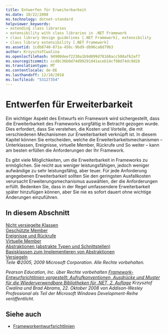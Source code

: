 ```yaml
---
title: Entwerfen für Erweiterbarkeit
ms.date: 10/22/2008
ms.technology: dotnet-standard
helpviewer_keywords:
- extending class libraries
- extensibility with class libraries in .NET Framework
- class library design guidelines [.NET Framework], extensibility
- class library extensibility [.NET Framework]
ms.assetid: 1cdb8740-871a-456c-9bd9-db96ca8d79b3
author: KrzysztofCwalina
ms.openlocfilehash: 94900dee72230a1b9d099d78168acc508af62af7
ms.sourcegitcommit: ccd8c36b0d74d99291d41aceb14cf98d74dc9d2b
ms.translationtype: MT
ms.contentlocale: de-DE
ms.lasthandoff: 12/10/2018
ms.locfileid: "53127354"
---
```

# <a name="designing-for-extensibility"></a>Entwerfen für Erweiterbarkeit
Ein wichtiger Aspekt des Entwurfs ein Framework wird sichergestellt, dass die Erweiterbarkeit des Frameworks sorgfältig in Betracht gezogen wurde. Dies erfordert, dass Sie verstehen, die Kosten und Vorteile, die mit verschiedenen Mechanismen zur Erweiterbarkeit verknüpft ist. In diesem Kapitel können Sie entscheiden, welche die Erweiterbarkeitsmechanismen – Unterklassen, Ereignisse, virtuelle Member, Rückrufe und So weiter – kann am besten erfüllen die Anforderungen der Ihr Framework.  
  
 Es gibt viele Möglichkeiten, um die Erweiterbarkeit in Frameworks zu ermöglichen. Sie reicht aus weniger leistungsfähigen, jedoch weniger aufwändige zu sehr leistungsfähig, aber teuer. Für jede Anforderung angegebenen Erweiterbarkeit sollten Sie den geringsten Ausfallkosten verursacht Erweiterungsmechanismus auswählen, der die Anforderungen erfüllt. Bedenken Sie, dass in der Regel umfassendere Erweiterbarkeit später hinzufügen können, aber Sie nie es sofort dauert ohne wichtige Änderungen einzuführen.  
  
## <a name="in-this-section"></a>In diesem Abschnitt  
 [Nicht versiegelte Klassen](../../../docs/standard/design-guidelines/unsealed-classes.md)  
 [Geschützte Member](../../../docs/standard/design-guidelines/protected-members.md)  
 [Ereignisse und Rückrufe](../../../docs/standard/design-guidelines/events-and-callbacks.md)  
 [Virtuelle Member](../../../docs/standard/design-guidelines/virtual-members.md)  
 [Abstraktionen (abstrakte Typen und Schnittstellen)](../../../docs/standard/design-guidelines/abstractions-abstract-types-and-interfaces.md)  
 [Basisklassen zum Implementieren von Abstraktionen](../../../docs/standard/design-guidelines/base-classes-for-implementing-abstractions.md)  
 [Versiegeln](../../../docs/standard/design-guidelines/sealing.md)  
 *Teile ©2005, 2009 Microsoft Corporation. Alle Rechte vorbehalten.*  
  
 *Pearson Education, Inc. über Rechte vorbehalten [Framework-Entwurfsrichtlinien vorgestellt: Aufrufkonventionen, Ausdrücke und Muster für die Wiederverwendbare Bibliotheken für .NET, 2. Auflage](https://www.informit.com/store/framework-design-guidelines-conventions-idioms-and-9780321545619) Krzysztof Cwalina und Brad Abrams, 22. Oktober 2008 von Addison-Wesley Professional als Teil der Microsoft Windows Development-Reihe veröffentlicht.*  
  
## <a name="see-also"></a>Siehe auch

- [Frameworkentwurfsrichtlinien](../../../docs/standard/design-guidelines/index.md)
